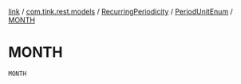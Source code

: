 [link](../../../index.md) / [com.tink.rest.models](../../index.md) / [RecurringPeriodicity](../index.md) / [PeriodUnitEnum](index.md) / [MONTH](./-m-o-n-t-h.md)

# MONTH

`MONTH`